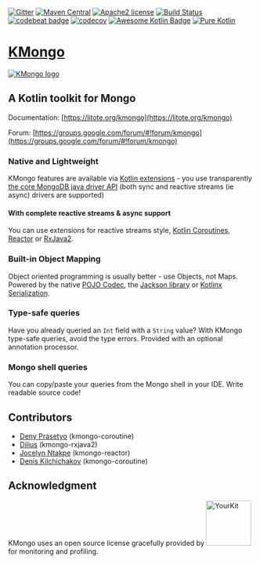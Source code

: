  [![Gitter](https://badges.gitter.im/kmongoo/Lobby.svg)](https://gitter.im/kmongoo/Lobby?utm_source=badge&utm_medium=badge&utm_campaign=pr-badge&utm_content=body_badge)
 [![Maven Central](https://maven-badges.herokuapp.com/maven-central/org.litote.kmongo/kmongo/badge.svg)](https://maven-badges.herokuapp.com/maven-central/org.litote.kmongo/kmongo)
 [![Apache2 license](https://img.shields.io/badge/license-Apache%20License%202.0-blue.svg?style=flat)](https://www.apache.org/licenses/LICENSE-2.0)
 [![Build Status](https://travis-ci.com/Litote/kmongo.png)](https://travis-ci.com/Litote/kmongo)
 [![codebeat badge](https://codebeat.co/badges/ed919223-2b9a-4b60-97d5-695b460fcbb7)](https://codebeat.co/projects/github-com-litote-kmongo-master)
 [![codecov](https://codecov.io/gh/Litote/kmongo/branch/master/graph/badge.svg)](https://codecov.io/gh/Litote/kmongo)
 [![Awesome Kotlin Badge](https://kotlin.link/awesome-kotlin.svg)](https://github.com/KotlinBy/awesome-kotlin)
 [![Pure Kotlin](https://img.shields.io/badge/100%25-kotlin-blue.svg)](https://kotlinlang.org/)
 
# [KMongo](https://litote.org/kmongo) 
[![KMongo logo](https://litote.org/kmongo/kmongo.png "KMongo")](https://litote.org/kmongo)
 
## A Kotlin toolkit for Mongo

Documentation: [https://litote.org/kmongo](https://litote.org/kmongo)

Forum: [https://groups.google.com/forum/#!forum/kmongo](https://groups.google.com/forum/#!forum/kmongo)

### Native and Lightweight

KMongo features are available via [Kotlin extensions](https://kotlinlang.org/docs/reference/extensions.html) -
you use transparently [the core MongoDB java driver API](https://docs.mongodb.com/ecosystem/drivers/java/)
(both sync and reactive streams (ie async) drivers are supported)

#### With complete reactive streams & async support

You can use extensions for reactive streams style, [Kotlin Coroutines](https://kotlinlang.org/docs/reference/coroutines.html), 
[Reactor](https://projectreactor.io/) or [RxJava2](http://reactivex.io/).

### Built-in Object Mapping

Object oriented programming is usually better - use Objects, not Maps. Powered by the native
[POJO Codec](https://mongodb.github.io/mongo-java-driver/3.5/bson/pojos/), the
[Jackson library](https://github.com/FasterXML/jackson) or
[Kotlinx Serialization](https://github.com/Kotlin/kotlinx.serialization).

### Type-safe queries

Have you already queried an ```Int``` field with a ```String``` value? 
With KMongo type-safe queries, avoid the type errors.
Provided with an optional annotation processor. 

### Mongo shell queries

You can copy/paste your queries from the Mongo shell in your IDE. Write readable source code!

## Contributors

* [Deny Prasetyo](https://github.com/jasoet)  (kmongo-coroutine)
* [Dilius](https://github.com/diliuskh) (kmongo-rxjava2)
* [Jocelyn Ntakpe](https://github.com/jntakpe) (kmongo-reactor)
* [Denis Kilchichakov](https://github.com/augur) (kmongo-coroutine)

## Acknowledgment

KMongo uses an open source license gracefully provided by 
<a href="https://www.yourkit.com/java/profiler/"><img alt="YourKit" src="https://www.yourkit.com/images/yklogo.png" width="92"></a>
for monitoring and profiling.
